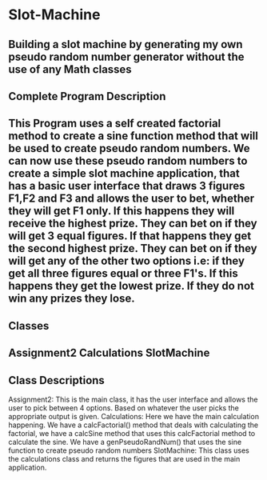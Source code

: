 # Slot-Machine
Building a slot machine by generating my own pseudo random number generator without the use of any Math classes
----------------------------
Complete Program Description
----------------------------
This Program uses a self created factorial method to create a sine function method that will be used to create pseudo random numbers. 
We can now use these pseudo random numbers to create a simple slot machine application, that has a basic user interface that draws 3 figures
 F1,F2 and F3 and allows the user to bet, whether they will get F1 only. If this happens they will receive the highest prize. They can bet on if they will get 3 equal figures. If that happens they get the second highest prize. They can bet on if they will get any of the other two options i.e: if they get all three figures equal or three F1's. If this happens they get the lowest prize. If they do not win any prizes they lose.
--------
Classes
--------
Assignment2
Calculations
SlotMachine
------------------
Class Descriptions
------------------
Assignment2: This is the main class, it has the user interface and allows the user to pick between 4 options. Based on whatever the user picks
the appropriate output is given.
Calculations: Here we have the main calculation happening. We have a calcFactorial() method that deals with calculating the factorial, we have a calcSine method
that uses this calcFactorial method to calculate the sine. We have a genPseudoRandNum() that uses the sine function to create pseudo random numbers
SlotMachine: This class uses the calculations class and returns the figures that are used in the main application.
